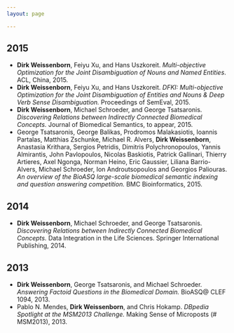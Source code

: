 ```yaml
---
layout: page

---
```


2015
----

* **Dirk Weissenborn**, Feiyu Xu, and Hans Uszkoreit. *Multi-objective Optimization for the Joint Disambiguation of Nouns and Named Entities*.
ACL, China, 2015.
* **Dirk Weissenborn**, Feiyu Xu, and Hans Uszkoreit. *DFKI: Multi-objective Optimization for the Joint Disambiguation of Entities and Nouns & Deep Verb Sense Disambiguation.*
Proceedings of SemEval, 2015.
* **Dirk Weissenborn**, Michael Schroeder, and George Tsatsaronis. *Discovering Relations between Indirectly Connected Biomedical Concepts.* Journal of Biomedical Semantics, to appear, 2015.
* George Tsatsaronis, George Balikas, Prodromos Malakasiotis, Ioannis Partalas, Matthias Zschunke, Michael R. Alvers, **Dirk Weissenborn**, Anastasia Krithara, Sergios Petridis, Dimitris Polychronopoulos, Yannis Almirantis, John Pavlopoulos, Nicolas Baskiotis, Patrick Gallinari, Thierry Artieres, Axel Ngonga, Norman Heino, Eric Gaussier, Liliana Barrio-Alvers, Michael Schroeder, Ion Androutsopoulos and Georgios Paliouras. *An overview of the BioASQ large-scale biomedical semantic indexing and question answering competition.* BMC Bioinformatics, 2015.

2014
----

* **Dirk Weissenborn**, Michael Schroeder, and George Tsatsaronis. *Discovering Relations between Indirectly Connected Biomedical Concepts.* Data Integration in the Life Sciences. Springer International Publishing, 2014. 

2013
----

* **Dirk Weissenborn**, George Tsatsaronis, and Michael Schroeder. *Answering Factoid Questions in the Biomedical Domain.* BioASQ@ CLEF 1094, 2013.
* Pablo N. Mendes, **Dirk Weissenborn**, and Chris Hokamp. *DBpedia Spotlight at the MSM2013 Challenge.* Making Sense of Microposts (# MSM2013), 2013.
